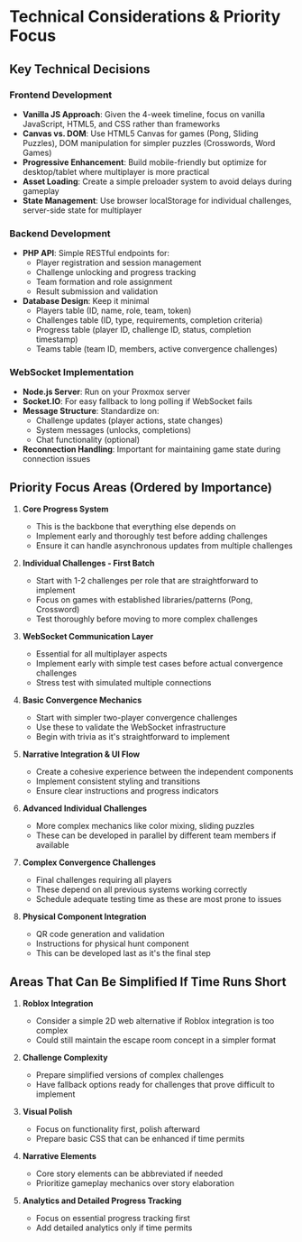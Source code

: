 # Technical Considerations & Priority Focus

## Key Technical Decisions

### Frontend Development

- **Vanilla JS Approach**: Given the 4-week timeline, focus on vanilla JavaScript, HTML5, and CSS rather than frameworks
- **Canvas vs. DOM**: Use HTML5 Canvas for games (Pong, Sliding Puzzles), DOM manipulation for simpler puzzles (Crosswords, Word Games)
- **Progressive Enhancement**: Build mobile-friendly but optimize for desktop/tablet where multiplayer is more practical
- **Asset Loading**: Create a simple preloader system to avoid delays during gameplay
- **State Management**: Use browser localStorage for individual challenges, server-side state for multiplayer

### Backend Development

- **PHP API**: Simple RESTful endpoints for:
  - Player registration and session management
  - Challenge unlocking and progress tracking
  - Team formation and role assignment
  - Result submission and validation
- **Database Design**: Keep it minimal
  - Players table (ID, name, role, team, token)
  - Challenges table (ID, type, requirements, completion criteria)
  - Progress table (player ID, challenge ID, status, completion timestamp)
  - Teams table (team ID, members, active convergence challenges)

### WebSocket Implementation

- **Node.js Server**: Run on your Proxmox server
- **Socket.IO**: For easy fallback to long polling if WebSocket fails
- **Message Structure**: Standardize on:
  - Challenge updates (player actions, state changes)
  - System messages (unlocks, completions)
  - Chat functionality (optional)
- **Reconnection Handling**: Important for maintaining game state during connection issues

## Priority Focus Areas (Ordered by Importance)

1. **Core Progress System**
   - This is the backbone that everything else depends on
   - Implement early and thoroughly test before adding challenges
   - Ensure it can handle asynchronous updates from multiple challenges

2. **Individual Challenges - First Batch**
   - Start with 1-2 challenges per role that are straightforward to implement
   - Focus on games with established libraries/patterns (Pong, Crossword)
   - Test thoroughly before moving to more complex challenges

3. **WebSocket Communication Layer**
   - Essential for all multiplayer aspects
   - Implement early with simple test cases before actual convergence challenges
   - Stress test with simulated multiple connections

4. **Basic Convergence Mechanics**
   - Start with simpler two-player convergence challenges
   - Use these to validate the WebSocket infrastructure
   - Begin with trivia as it's straightforward to implement

5. **Narrative Integration & UI Flow**
   - Create a cohesive experience between the independent components
   - Implement consistent styling and transitions
   - Ensure clear instructions and progress indicators

6. **Advanced Individual Challenges**
   - More complex mechanics like color mixing, sliding puzzles
   - These can be developed in parallel by different team members if available

7. **Complex Convergence Challenges**
   - Final challenges requiring all players
   - These depend on all previous systems working correctly
   - Schedule adequate testing time as these are most prone to issues

8. **Physical Component Integration**
   - QR code generation and validation
   - Instructions for physical hunt component
   - This can be developed last as it's the final step

## Areas That Can Be Simplified If Time Runs Short

1. **Roblox Integration**
   - Consider a simple 2D web alternative if Roblox integration is too complex
   - Could still maintain the escape room concept in a simpler format

2. **Challenge Complexity**
   - Prepare simplified versions of complex challenges
   - Have fallback options ready for challenges that prove difficult to implement

3. **Visual Polish**
   - Focus on functionality first, polish afterward
   - Prepare basic CSS that can be enhanced if time permits

4. **Narrative Elements**
   - Core story elements can be abbreviated if needed
   - Prioritize gameplay mechanics over story elaboration

5. **Analytics and Detailed Progress Tracking**
   - Focus on essential progress tracking first
   - Add detailed analytics only if time permits

